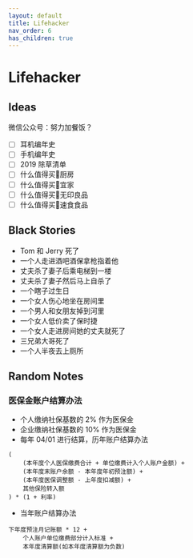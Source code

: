 ```yaml
---
layout: default
title: Lifehacker
nav_order: 6
has_children: true
---
```


# Lifehacker

## Ideas

微信公众号：努力加餐饭？

- [ ] 耳机编年史
- [ ] 手机编年史
- [ ] 2019 除草清单
- [ ] 什么值得买厨房
- [ ] 什么值得买宜家
- [ ] 什么值得买无印良品
- [ ] 什么值得买速食食品

## Black Stories

- Tom 和 Jerry 死了
- 一个人走进酒吧酒保拿枪指着他
- 丈夫杀了妻子后乘电梯到一楼
- 丈夫杀了妻子然后马上自杀了
- 一个瞎子过生日
- 一个女人伤心地坐在房间里
- 一个男人和女朋友掉到河里
- 一个女人低价卖了保时捷
- 一个女人走进房间她的丈夫就死了
- 三兄弟大哥死了
- 一个人半夜去上厕所

## Random Notes

### 医保金账户结算办法

- 个人缴纳社保基数的 2% 作为医保金
- 企业缴纳社保基数的 10% 作为医保金
- 每年 04/01 进行结算，历年账户结算办法
```
(
    (本年度个人医保缴费合计 + 单位缴费计入个人账户金额) +
    (本年度末账户余额 - 本年度年初预注额) +
    (本年度医保调整额 - 上年度扣减额) +
    其他保险转入额
) * (1 + 利率)
```
- 当年账户结算办法
```
下年度预注月记账额 * 12 +
    个人账户单位缴费部分计入标准 +
    本年度清算额(如本年度清算额为负数)
```

[^1]: [社保计算器](https://www.shebaotong.com/shebaotong/calculator)
